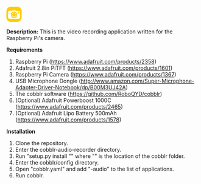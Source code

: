 ![alt  tag](https://raw.githubusercontent.com/RoboQYD/cobblr-camera/master/camera.png)

**Description:** This is the video recording application written for the Raspberry Pi's camera.

**Requirements**
 1. Raspberry Pi (https://www.adafruit.com/products/2358)
 2. Adafruit 2.8in PiTFT (https://www.adafruit.com/products/1601)
 3. Raspberry Pi Camera (https://www.adafruit.com/products/1367)
 4. USB Microphone Dongle (http://www.amazon.com/Super-Microphone-Adapter-Driver-Notebook/dp/B00M3UJ42A)
 5. The cobblr software (https://github.com/RoboQYD/cobblr)
 6. (Optional) Adafruit Powerboost 1000C (https://www.adafruit.com/products/2465)
 7. (Optional) Adafruit Lipo Battery 500mAh (https://www.adafruit.com/products/1578)

**Installation**
 1. Clone the repository.
 2. Enter the cobblr-audio-recorder directory.
 3. Run "setup.py install "<path>" where "<path>" is the location of the cobblr folder.
 4. Enter the cobblr/config directory.
 5. Open "cobblr.yaml" and add "-audio" to the list of applications.
 6. Run cobblr.


